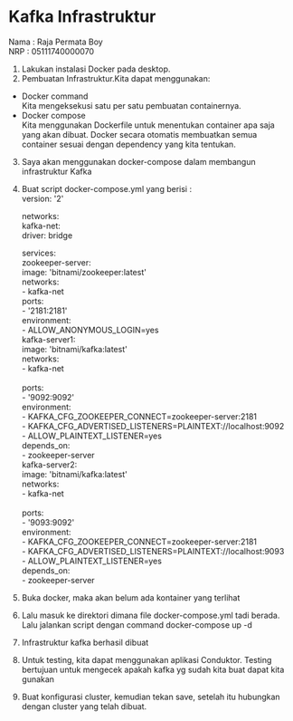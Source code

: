 
<h1> Kafka Infrastruktur </h1>
Nama : Raja Permata Boy <br>
NRP : 05111740000070 <br>

1. Lakukan instalasi Docker pada desktop. <br>
2. Pembuatan Infrastruktur.Kita dapat menggunakan: <br>
- Docker command<br>
  Kita mengeksekusi satu per satu pembuatan containernya.<br>
- Docker compose<br>
  Kita menggunakan Dockerfile untuk menentukan container apa saja yang akan dibuat. Docker secara otomatis membuatkan semua container         sesuai dengan dependency yang kita tentukan.<br>
3. Saya akan menggunakan docker-compose dalam membangun infrastruktur Kafka<br>
4. Buat script docker-compose.yml yang berisi : <br>
    version: '2'<br>

    networks:<br>
      kafka-net:<br>
        driver: bridge<br>
    
    services:<br>
      zookeeper-server:<br>
        image: 'bitnami/zookeeper:latest'<br>
        networks:<br>
          - kafka-net<br>
        ports:<br>
          - '2181:2181'<br>
        environment:<br>
          - ALLOW_ANONYMOUS_LOGIN=yes<br>
      kafka-server1:<br>
        image: 'bitnami/kafka:latest'<br>
        networks:<br>
          - kafka-net<br>    
        ports:<br>
          - '9092:9092'<br>
        environment:<br>
          - KAFKA_CFG_ZOOKEEPER_CONNECT=zookeeper-server:2181<br>
          - KAFKA_CFG_ADVERTISED_LISTENERS=PLAINTEXT://localhost:9092<br>
          - ALLOW_PLAINTEXT_LISTENER=yes<br>
        depends_on:<br>
          - zookeeper-server<br>
      kafka-server2:<br>
        image: 'bitnami/kafka:latest'<br>
        networks:<br>
          - kafka-net<br>    
        ports:<br>
          - '9093:9092'<br>
        environment:<br>
          - KAFKA_CFG_ZOOKEEPER_CONNECT=zookeeper-server:2181<br>
          - KAFKA_CFG_ADVERTISED_LISTENERS=PLAINTEXT://localhost:9093<br>
          - ALLOW_PLAINTEXT_LISTENER=yes<br>
        depends_on:<br>
          - zookeeper-server<br>
5. Buka docker, maka akan belum ada kontainer yang terlihat<br>
6. Lalu masuk ke direktori dimana file docker-compose.yml tadi berada. Lalu jalankan script dengan command docker-compose up -d
7. Infrastruktur kafka berhasil dibuat
8. Untuk testing, kita dapat menggunakan aplikasi Conduktor. Testing bertujuan untuk mengecek apakah kafka yg sudah kita buat dapat kita gunakan
9. Buat konfigurasi cluster, kemudian tekan save, setelah itu hubungkan dengan cluster yang telah dibuat.
 
